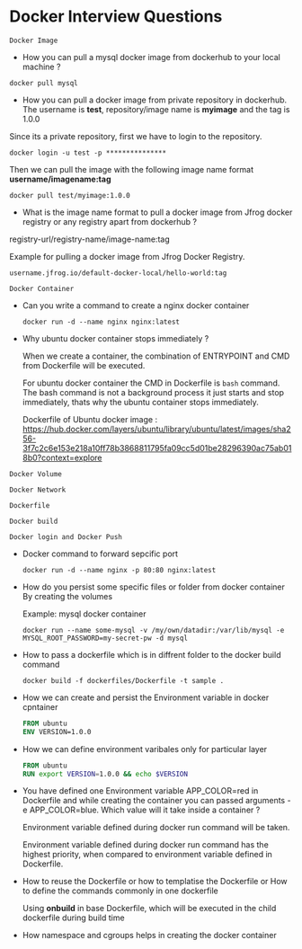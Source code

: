 # Docker Interview Questions

`Docker Image`
* How you can pull a mysql docker image from dockerhub to your local machine ?
```
docker pull mysql
```

* How you can pull a docker image from private repository in dockerhub. The username is **test**, repository/image name is **myimage** and the tag is 1.0.0

Since its a private repository, first we have to login to the repository.
```
docker login -u test -p ***************
```
Then we can pull the image with the following image name format **username/imagename:tag**
```
docker pull test/myimage:1.0.0
```

* What is the image name format to pull a docker image from Jfrog docker registry or any registry apart from dockerhub ?

registry-url/registry-name/image-name:tag

Example for pulling a docker image from Jfrog Docker Registry.
```
username.jfrog.io/default-docker-local/hello-world:tag
```

`Docker Container`
* Can you write a command to create a nginx docker container
  ```
  docker run -d --name nginx nginx:latest
  ```

* Why ubuntu docker container stops immediately ?
  
  When we create a container, the combination of ENTRYPOINT and CMD from Dockerfile will be executed.

  For ubuntu docker container the CMD in Dockerfile is `bash` command. The bash command is not a background process it just starts and stop immediately, thats why the ubuntu container stops immediately.

  Dockerfile of Ubuntu docker image : https://hub.docker.com/layers/ubuntu/library/ubuntu/latest/images/sha256-3f7c2c6e153e218a10ff78b3868811795fa09cc5d01be28296390ac75ab018b0?context=explore
  

`Docker Volume`

`Docker Network`

`Dockerfile`

`Docker build`

`Docker login and Docker Push`


* Docker command to forward sepcific port
  ```
  docker run -d --name nginx -p 80:80 nginx:latest
  ```
* How do you persist some specific files or folder from docker container
  By creating the volumes

  Example: mysql docker container
  ```
  docker run --name some-mysql -v /my/own/datadir:/var/lib/mysql -e MYSQL_ROOT_PASSWORD=my-secret-pw -d mysql
  ```
* How to pass a dockerfile which is in diffrent folder to the docker build command
  ```
  docker build -f dockerfiles/Dockerfile -t sample .
  ```

* How we can create and persist the Environment variable in docker cpntainer
  ```Dockerfile
  FROM ubuntu
  ENV VERSION=1.0.0
  ```

* How we can define environment varibales only for particular layer
  ```Dockerfile
  FROM ubuntu
  RUN export VERSION=1.0.0 && echo $VERSION
  ```

* You have defined one Environment variable APP_COLOR=red in Dockerfile and while creating the container you can passed arguments -e APP_COLOR=blue. Which value will it take inside a container ?

  Environment variable defined during docker run command will be taken.

  Environment variable defined during docker run command has the highest priority, when compared to environment variable defined in Dockerfile.

* How to reuse the Dockerfile or how to templatise the Dockerfile or How to define the commands commonly in one dockerfile
  
  Using **onbuild** in base Dockerfile, which will be executed in the child dockerfile during build time

* How namespace and cgroups helps in creating the docker container

